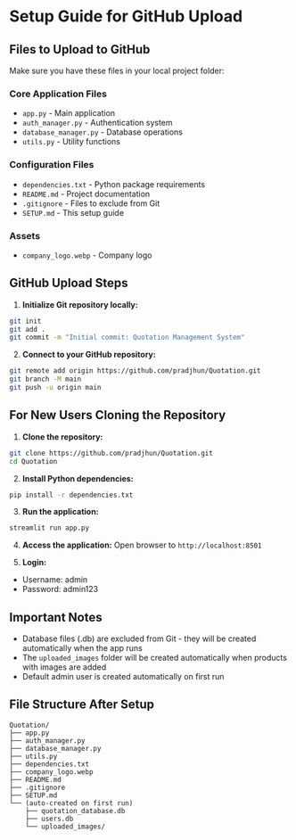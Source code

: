 # Setup Guide for GitHub Upload

## Files to Upload to GitHub

Make sure you have these files in your local project folder:

### Core Application Files
- `app.py` - Main application
- `auth_manager.py` - Authentication system
- `database_manager.py` - Database operations
- `utils.py` - Utility functions

### Configuration Files
- `dependencies.txt` - Python package requirements
- `README.md` - Project documentation
- `.gitignore` - Files to exclude from Git
- `SETUP.md` - This setup guide

### Assets
- `company_logo.webp` - Company logo

## GitHub Upload Steps

1. **Initialize Git repository locally:**
```bash
git init
git add .
git commit -m "Initial commit: Quotation Management System"
```

2. **Connect to your GitHub repository:**
```bash
git remote add origin https://github.com/pradjhun/Quotation.git
git branch -M main
git push -u origin main
```

## For New Users Cloning the Repository

1. **Clone the repository:**
```bash
git clone https://github.com/pradjhun/Quotation.git
cd Quotation
```

2. **Install Python dependencies:**
```bash
pip install -r dependencies.txt
```

3. **Run the application:**
```bash
streamlit run app.py
```

4. **Access the application:**
Open browser to `http://localhost:8501`

5. **Login:**
- Username: admin
- Password: admin123

## Important Notes

- Database files (.db) are excluded from Git - they will be created automatically when the app runs
- The `uploaded_images` folder will be created automatically when products with images are added
- Default admin user is created automatically on first run

## File Structure After Setup
```
Quotation/
├── app.py
├── auth_manager.py
├── database_manager.py
├── utils.py
├── dependencies.txt
├── company_logo.webp
├── README.md
├── .gitignore
├── SETUP.md
└── (auto-created on first run)
    ├── quotation_database.db
    ├── users.db
    └── uploaded_images/
```